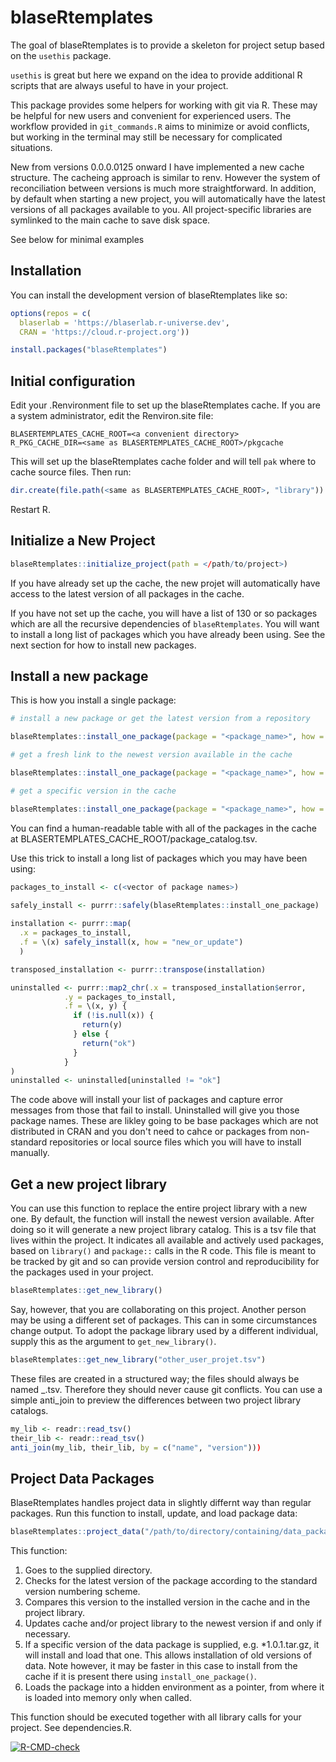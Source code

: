 
# blaseRtemplates

The goal of blaseRtemplates is to provide a skeleton for project setup based on the ```usethis``` package.

```usethis``` is great but here we expand on the idea to provide additional R scripts that are always useful to have in your project.

This package provides some helpers for working with git via R.  These may be helpful for new users and convenient for experienced users.  The workflow provided in ```git_commands.R``` aims to minimize or avoid conflicts, but working in the terminal may still be necessary for complicated situations.

New from versions 0.0.0.0125 onward I have implemented a new cache structure.  The cacheing approach is similar to renv.  However the system of reconciliation between versions is much more straightforward.  In addition, by default when starting a new project, you will automatically have the latest versions of all packages available to you.  All project-specific libraries are symlinked to the main cache to save disk space.

See below for minimal examples

## Installation

You can install the development version of blaseRtemplates like so:

``` r
options(repos = c(
  blaserlab = 'https://blaserlab.r-universe.dev',
  CRAN = 'https://cloud.r-project.org'))

install.packages("blaseRtemplates")
```

## Initial configuration

Edit your .Renvironment file to set up the blaseRtemplates cache.  If you are a system administrator, edit the Renviron.site file:

```
BLASERTEMPLATES_CACHE_ROOT=<a convenient directory>
R_PKG_CACHE_DIR=<same as BLASERTEMPLATES_CACHE_ROOT>/pkgcache
```

This will set up the blaseRtemplates cache folder and will tell ```pak``` where to cache source files.  Then run:

``` r
dir.create(file.path(<same as BLASERTEMPLATES_CACHE_ROOT>, "library"))
```

Restart R.

## Initialize a New Project

``` r
blaseRtemplates::initialize_project(path = </path/to/project>)
```

If you have already set up the cache, the new projet will automatically have access to the latest version of all packages in the cache.  

If you have not set up the cache, you will have a list of 130 or so packages which are all the recursive dependencies of ```blaseRtemplates```.  You will want to install a long list of packages which you have already been using.  See the next section for how to install new packages.


## Install a new package

This is how you install a single package:

``` r
# install a new package or get the latest version from a repository

blaseRtemplates::install_one_package(package = "<package_name>", how = "new_or_update")

# get a fresh link to the newest version available in the cache

blaseRtemplates::install_one_package(package = "<package_name>", how = "link_from_cache")

# get a specific version in the cache

blaseRtemplates::install_one_package(package = "<package_name>", how = "link_from_cache", which_version = "1.0.0.")

```

You can find a human-readable table with all of the packages in the cache at BLASERTEMPLATES_CACHE_ROOT/package_catalog.tsv.

Use this trick to install a long list of packages which you may have been using:

``` r
packages_to_install <- c(<vector of package names>)

safely_install <- purrr::safely(blaseRtemplates::install_one_package)
  
installation <- purrr::map(
  .x = packages_to_install,
  .f = \(x) safely_install(x, how = "new_or_update")
  )

transposed_installation <- purrr::transpose(installation)

uninstalled <- purrr::map2_chr(.x = transposed_installation$error,
            .y = packages_to_install,
            .f = \(x, y) {
              if (!is.null(x)) {
                return(y)
              } else {
                return("ok")
              }
            }
)
uninstalled <- uninstalled[uninstalled != "ok"]
```

The code above will install your list of packages and capture error messages from those that fail to install.  Uninstalled will give you those package names.  These are likley going to be base packages which are not distributed in CRAN and you don't need to cahce or packages from non-standard repositories or local source files which you will have to install manually.

## Get a new project library

You can use this function to replace the entire project library with a new one.  By default, the function will install the newest version available.  After doing so it will generate a new project library catalog.  This is a tsv file that lives within the project.  It indicates all available and actively used packages, based on ```library()``` and ```package::``` calls in the R code.  This file is meant to be tracked by git and so can provide version control and reproducibility for the packages used in your project.

``` r
blaseRtemplates::get_new_library()
```

Say, however, that you are collaborating on this project.  Another person may be using a different set of packages.  This can in some circumstances change output.  To adopt the package library used by a different individual, supply this as the argument to ```get_new_library()```.

``` r
blaseRtemplates::get_new_library("other_user_projet.tsv")
```

These files are created in a structured way; the files should always be named <user>_<project>.tsv.  Therefore they should never cause git conflicts.  You can use a simple anti_join to preview the differences between two project library catalogs.

``` r
my_lib <- readr::read_tsv()
their_lib <- readr::read_tsv()
anti_join(my_lib, their_lib, by = c("name", "version")))
```
## Project Data Packages

BlaseRtemplates handles project data in slightly differnt way than regular packages.  Run this function to install, update, and load package data:

``` r
blaseRtemplates::project_data("/path/to/directory/containing/data_package")
```

This function:

1. Goes to the supplied directory.
2. Checks for the latest version of the package according to the standard version numbering scheme.
3. Compares this version to the installed version in the cache and in the project library.
4. Updates cache and/or project library to the newest version if and only if necessary.
5. If a specific version of the data package is supplied, e.g. *1.0.1.tar.gz, it will install and load that one.  This allows installation of old versions of data.  Note however, it may be faster in this case to install from the cache if it is present there using ```install_one_package()```.
6. Loads the package into a hidden environment as a pointer, from where it is loaded into memory only when called.  

This function should be executed together with all library calls for your project.  See dependencies.R.


<!-- badges: start -->
  [![R-CMD-check](https://github.com/blaserlab/blaseRtemplates/actions/workflows/R-CMD-check.yaml/badge.svg)](https://github.com/blaserlab/blaseRtemplates/actions/workflows/R-CMD-check.yaml)
<!-- badges: end -->

